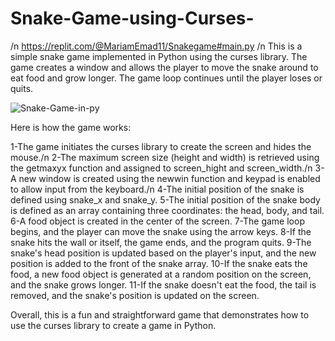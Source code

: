 # Snake-Game-using-Curses- 
/n
https://replit.com/@MariamEmad11/Snakegame#main.py 
/n
This is a simple snake game implemented in Python using the curses library. The game creates a window and allows the player to move the snake around to eat food and grow longer. The game loop continues until the player loses or quits.

![Snake-Game-in-py](https://user-images.githubusercontent.com/88942103/231101708-d74a6072-0412-477d-a8be-076ace3b9d71.jpg)  

Here is how the game works:

1-The game initiates the curses library to create the screen and hides the mouse./n
2-The maximum screen size (height and width) is retrieved using the getmaxyx function and assigned to screen_hight and screen_width./n
3-A new window is created using the newwin function and keypad is enabled to allow input from the keyboard./n
4-The initial position of the snake is defined using snake_x and snake_y.
5-The initial position of the snake body is defined as an array containing three coordinates: the head, body, and tail.
6-A food object is created in the center of the screen.
7-The game loop begins, and the player can move the snake using the arrow keys.
8-If the snake hits the wall or itself, the game ends, and the program quits.
9-The snake's head position is updated based on the player's input, and the new position is added to the front of the snake array.
10-If the snake eats the food, a new food object is generated at a random position on the screen, and the snake grows longer.
11-If the snake doesn't eat the food, the tail is removed, and the snake's position is updated on the screen.

Overall, this is a fun and straightforward game that demonstrates how to use the curses library to create a game in Python.
